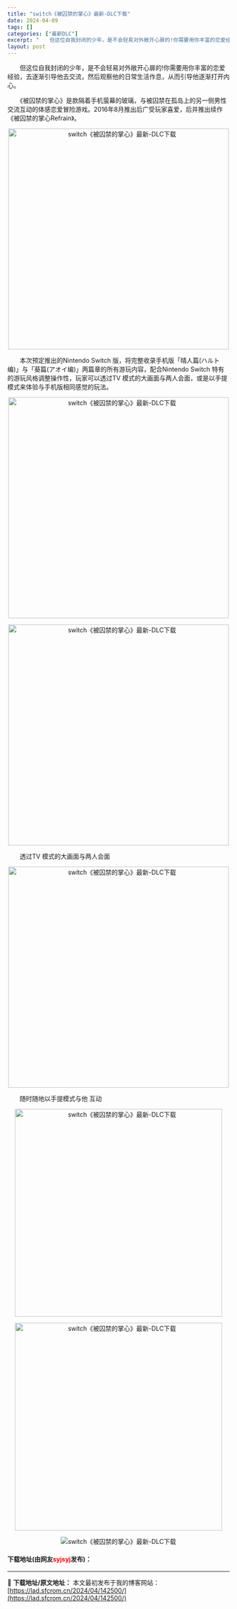 ```yaml
---
title: "switch《被囚禁的掌心》最新-DLC下载"
date: 2024-04-09
tags: []
categories: ["最新DLC"]
excerpt: "　　但这位自我封闭的少年，是不会轻易对外敞开心扉的!你需要用你丰富的恋爱经验，去逐渐引导他去交流，然后观察他的日常生活作息，从而引导他逐渐打开内心。 　　《被囚禁的掌心》是款隔着手机萤幕的玻璃，与被囚禁在孤岛上的另一侧男性交流互动的体感恋爱冒险游戏。2016年8月推出后广受玩家喜爱，后并推出续作《被&hellip;"
layout: post
---
```


 <p>　　但这位自我封闭的少年，是不会轻易对外敞开心扉的!你需要用你丰富的恋爱经验，去逐渐引导他去交流，然后观察他的日常生活作息，从而引导他逐渐打开内心。</p> <p>　　《被囚禁的掌心》是款隔着手机萤幕的玻璃，与被囚禁在孤岛上的另一侧男性交流互动的体感恋爱冒险游戏。2016年8月推出后广受玩家喜爱，后并推出续作《被囚禁的掌心Refrain》。</p> <p align="center"><img align="" border="0" src="http://t.youren5.com/up/2019/9/903e6011c143d300" width="500" alt="switch《被囚禁的掌心》最新-DLC下载" /></p> <p>　　本次预定推出的Nintendo Switch 版，将完整收录手机版「晴人篇(ハルト编)」与「葵篇(アオイ编)」两篇章的所有游玩内容，配合Nintendo Switch 特有的游玩风格调整操作性，玩家可以透过TV 模式的大画面与两人会面，或是以手提模式来体验与手机版相同感觉的玩法。</p> <p align="center"><img align="" border="0" src="http://t.youren5.com/up/2019/4/431cb8bfd5c7dd01" width="500" alt="switch《被囚禁的掌心》最新-DLC下载" /></p> <p align="center"><img align="" border="0" src="http://t.youren5.com/up/2019/a/a3a7c4287db46dc9" width="500" alt="switch《被囚禁的掌心》最新-DLC下载" /></p> <p>　　透过TV 模式的大画面与两人会面</p> <p align="center"><img align="" border="0" src="http://t.youren5.com/up/2019/6/6cd2c4337c2bec85" width="500" alt="switch《被囚禁的掌心》最新-DLC下载" /></p> <p>　　随时随地以手提模式与他 互动</p> <p align="center"><img align="" border="0" src="http://t.youren5.com/up/2019/5/580b3359d733bbe9" width="470" alt="switch《被囚禁的掌心》最新-DLC下载" /></p> <p align="center"><img align="" border="0" src="http://t.youren5.com/up/2019/b/b4a37dbd3a37dbfd" width="470" alt="switch《被囚禁的掌心》最新-DLC下载" /></p> <p align="center"><img align="" border="0" src="http://t.youren5.com/up/2019/1/18b1adc12091dd76" alt="switch《被囚禁的掌心》最新-DLC下载" /></p> <p><h4>下载地址(由网友<font color="red">syjsyj</font>发布)：</h4></p> 

---
📖 **下载地址/原文地址：** 本文最初发布于我的博客网站：[https://lad.sfcrom.cn/2024/04/142500/](https://lad.sfcrom.cn/2024/04/142500/)
